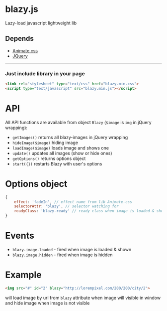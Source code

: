 # blazy.js
Lazy-load javascript lightweight lib

## Depends
* [Animate.css](http://daneden.github.io/animate.css/)
* [JQuery](https://jquery.com/)

---
### Just include library in your page
```html
<link rel="stylesheet" type="text/css" href="blazy.min.css">
<script type="text/javascript" src="blazy.min.js"></script>
```
# API
All API functions are available from object ```Blazy``` (`$image` is `img` in jQuery wrapping): 

* `getImages()` returns all blazy-images in jQuery wrapping
* `hideImage($image)` hiding image
* `loadImage($image)` loads image and shows one
* `update()` updates all images (show or hide ones)
* `getOptions()` returns options object
* `start({})` restarts Blazy with user's options

# Options object
```javascript
{
	effect: 'fadeIn', // effect name from lib Animate.css
	selectorAttr: 'blazy', // selector watching for
	readyClass: 'blazy-ready' // ready class when image is loaded & shown
}
```

# Events
* `blazy.image.loaded` - fired when image is loaded & shown
* `blazy.image.hidden` - fired when image is hidden

# Example
```html
<img src="#" id="2" blazy="http://lorempixel.com/200/200/city/2">
```
will load image by url from ```blazy``` attribute when image will visible in window and hide image when image is not visible

